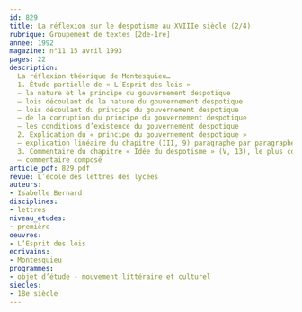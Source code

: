```yaml
---
id: 829
title: La réflexion sur le despotisme au XVIIIe siècle (2/4)
rubrique: Groupement de textes [2de-1re]
annee: 1992
magazine: n°11 15 avril 1993
pages: 22
description: 
  La réflexion théorique de Montesquieu…
  1. Étude partielle de « L’Esprit des lois »
  – la nature et le principe du gouvernement despotique
  – lois découlant de la nature du gouvernement despotique
  – lois découlant du principe du gouvernement despotique
  – de la corruption du principe du gouvernement despotique
  – les conditions d’existence du gouvernement despotique
  2. Explication du « principe du gouvernement despotique »
  – explication linéaire du chapitre (III, 9) paragraphe par paragraphe
  3. Commentaire du chapitre « Idée du despotisme » (V, 13), le plus court de « L’Esprit des lois »
  – commentaire composé
article_pdf: 829.pdf
revue: L’école des lettres des lycées
auteurs:
- Isabelle Bernard
disciplines:
- lettres
niveau_etudes:
- première
oeuvres:
- L’Esprit des lois
ecrivains:
- Montesquieu
programmes:
- objet d’étude - mouvement littéraire et culturel
siecles:
- 18e siècle
---
```

